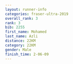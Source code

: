 ```yaml
---
layout: runner-info 
categories: fraser-ultra-2019 
overall_rank: 3
rank: 3
bib: 2255
first_name: Mohamed
last_name: Azli
distance: 22KM
category: 22KM
gender: Male
finish_time: 2-06-09
---
```

